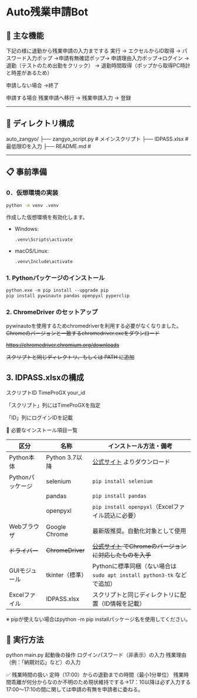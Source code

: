 # Auto残業申請Bot

## 🧰 主な機能

下記の様に退勤から残業申請の入力までする
実行 → エクセルからID取得 → パスワード入力ポップ →申請有無確認ポップ→  申請理由入力ポップ→ログイン
→退勤（テストのため出勤をクリック）
→ 退勤時間取得（ポップから取得PC時計と時差があるため）

申請しない場合
→終了

申請する場合
残業申請へ移行 → 残業申請入力 → 登録

---

## 📁 ディレクトリ構成

auto_zangyo/
├── zangyo_script.py # メインスクリプト
├── IDPASS.xlsx # 最低限IDを入力
├── README.md #

---

## 📋 事前準備

### 0．仮想環境の実装

```bash
python -m venv .venv
```

作成した仮想環境を有効化します。

- Windows:

    ```ps
    .venv\Scripts\activate
    ```

- macOS/Linux:

    ```ps
    .venv\Include\activate   
    ```

### 1. Pythonパッケージのインストール

```ps
python.exe -m pip install --upgrade pip
pip install pywinauto pandas openpyxl pyperclip
```

### 2. ChromeDriver のセットアップ

pywinautoを使用するためchromedriverを利用する必要がなくなりました。
~~Chromeのバージョンと一致するchromedriver.exeをダウンロード~~

~~<https://chromedriver.chromium.org/downloads>~~

~~スクリプトと同じディレクトリ、もしくは PATH に追加~~

## 3. IDPASS.xlsxの構成

スクリプトID
TimeProGX your_id

「スクリプト」列にはTimeProGXを指定

「ID」列にログインIDを記載

🧱 必要なインストール項目一覧

| 区分         | 名称  | インストール方法・備考 |
|--------------|-----------------|-----------|
| Python本体   | Python 3.7以降  | [公式サイト](https://www.python.org/) よりダウンロード |
| Pythonパッケージ | selenium | `pip install selenium` |
| | pandas | `pip install pandas` |
| | openpyxl | `pip install openpyxl`（Excelファイル読込に必要） |
| Webブラウザ | Google Chrome   | 最新版推奨。自動化対象として使用 |
| ~~ドライバー~~ | ~~ChromeDriver~~ | ~~[公式サイト](https://chromedriver.chromium.org/downloads) でChromeのバージョンに対応したものを入手~~ |
| GUIモジュール | tkinter（標準） | Pythonに標準同梱（ない場合は `sudo apt install python3-tk` などで追加） |
| Excelファイル | IDPASS.xlsx | スクリプトと同じディレクトリに配置（ID情報を記載） |

※ pipが使えない場合はpython -m pip installパッケージ名を使用してください。

## 🚀 実行方法

python main.py
起動後の操作
ログインパスワード（非表示）の入力
残業理由（例：「納期対応」など）の入力

✅ 残業時間の扱い
定時（17:00）からの退勤までの時間（最小1分単位）
残業時間乖離が何分からなのか不明のため現状維持でする→17：10以降は必ず入力する
17:00～17:10の間に関しては申請の有無を申請者に委ねる。
